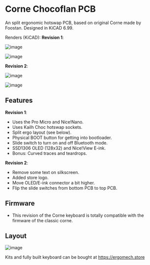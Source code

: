 # Corne Chocoflan PCB
An split ergonomic hotswap PCB, based on original Corne made by Foostan. Designed in KiCAD 6.99.

Renders (KiCAD):
**Revision 1**:

![image](https://user-images.githubusercontent.com/24840279/234547939-35d3ea51-211d-40ef-853d-7c4da5bede73.png)

![image](https://user-images.githubusercontent.com/24840279/234548040-83c95140-f2b1-4fc9-a47e-54c64b6f824b.png)

**Revision 2**:

![image](https://github-production-user-asset-6210df.s3.amazonaws.com/24840279/250262636-61374427-7776-47d4-b0f8-cc99ea8cb30b.png)

![image](https://github-production-user-asset-6210df.s3.amazonaws.com/24840279/250262684-a827de30-891b-4e85-a59e-82d9c1e70f95.png)


## Features
**Revision 1**:
- Uses the Pro Micro and Nice!Nano.
- Uses Kailh Choc hotswap sockets.
- Split ergo layout (see below).
- Physical BOOT button for getting into bootloader.
- Slide switch to turn on and off Bluetooth mode.
- SSD1306 OLED (128x32) and Nice!View E-ink.
- Bonus: Curved traces and teardrops.

**Revision 2**:
- Remove some text on silkscreen.
- Added store logo.
- Move OLED/E-ink connector a bit higher.
- Flip the slide switches from bottom PCB to top PCB.

## Firmware
- This revision of the Corne keyboard is totally compatible with the firmware of the classic corne.

## Layout

![image](https://user-images.githubusercontent.com/24840279/232987373-6986482f-4673-4b58-9e21-869257d4bc7d.png)

Kits and fully built keyboard can be bought at https://ergomech.store
